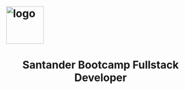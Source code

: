 # <img width="100px" src="https://hermes.digitalinnovation.one/tracks/800fd098-3eef-45e9-9544-544ae396076c.png" align="center" alt="logo" />
# <p align="center">Santander Bootcamp Fullstack Developer</p>

